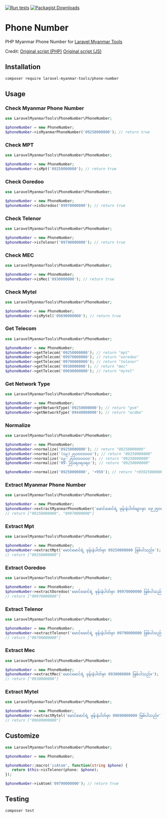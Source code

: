 [![Run tests](https://github.com/Laravel-Myanmar-Tools/phone-number/actions/workflows/run-tests.yml/badge.svg?branch=main)](https://github.com/Laravel-Myanmar-Tools/phone-number/actions/workflows/run-tests.yml)
[![Packagist Downloads](https://img.shields.io/packagist/dt/Laravel-Myanmar-Tools/phone-number)](https://packagist.org/packages/Laravel-Myanmar-Tools/phone-number)

# Phone Number

PHP Myanmar Phone Number for [Laravel Myanmar Tools](https://laravel-myanmar-tools.com)

Credit: [Original script (PHP)](https://github.com/johnreginald/myanmar-phone-number-php) [Original script (JS)](https://github.com/kaungmyatlwin/myanmar-phonenumber)

## Installation

```bash
composer require laravel-myanmar-tools/phone-number
```

## Usage

### Check Myanmar Phone Number

```php
use LaravelMyanmarTools\PhoneNumber\PhoneNumber;

$phoneNumber = new PhoneNumber;
$phoneNumber->isMyanmarPhoneNumber('09250000000'); // return true
```

### Check MPT

```php
use LaravelMyanmarTools\PhoneNumber\PhoneNumber;

$phoneNumber = new PhoneNumber;
$phoneNumber->isMpt('09250000000'); // return true
```

### Check Ooredoo

```php
use LaravelMyanmarTools\PhoneNumber\PhoneNumber;

$phoneNumber = new PhoneNumber;
$phoneNumber->isOoredoo('09970000000'); // return true
```

### Check Telenor

```php
use LaravelMyanmarTools\PhoneNumber\PhoneNumber;

$phoneNumber = new PhoneNumber;
$phoneNumber->isTelenor('09790000000'); // return true
```

### Check MEC

```php
use LaravelMyanmarTools\PhoneNumber\PhoneNumber;

$phoneNumber = new PhoneNumber;
$phoneNumber->isMec('0930000000'); // return true
```

### Check Mytel

```php
use LaravelMyanmarTools\PhoneNumber\PhoneNumber;

$phoneNumber = new PhoneNumber;
$phoneNumber->isMytel('09690000000'); // return true
```

### Get Telecom

```php
use LaravelMyanmarTools\PhoneNumber\PhoneNumber;

$phoneNumber = new PhoneNumber;
$phoneNumber->getTelecom('09250000000'); // return "mpt"
$phoneNumber->getTelecom('09970000000'); // return "ooredoo"
$phoneNumber->getTelecom('09790000000'); // return "telenor"
$phoneNumber->getTelecom('0930000000'); // return "mec"
$phoneNumber->getTelecom('09690000000'); // return "mytel"
```

### Get Network Type

```php
use LaravelMyanmarTools\PhoneNumber\PhoneNumber;

$phoneNumber = new PhoneNumber;
$phoneNumber->getNetworkType('09250000000'); // return "gsm"
$phoneNumber->getNetworkType('09440000000'); // return "wcdma"
```

### Normalize

```php
use LaravelMyanmarTools\PhoneNumber\PhoneNumber;

$phoneNumber = new PhoneNumber;
$phoneNumber->normalize('09250000000'); // return "09250000000"
$phoneNumber->normalize('(၀၉)၂၅၀၀၀၀၀၀၀'); // return "09250000000"
$phoneNumber->normalize('၀၉-၂၅၀၀၀၀၀၀၀'); // return "09250000000"
$phoneNumber->normalize('09-၂၅ဝရဝရဝရဝ'); // return "09250000000"

$phoneNumber->normalize('09250000000', '+959'); // return "+959250000000"
```

### Extract Myanmar Phone Number

```php
use LaravelMyanmarTools\PhoneNumber\PhoneNumber;

$phoneNumber = new PhoneNumber;
$phoneNumber->extractMyanmarPhoneNumber('မောင်မောင်ရဲ့ ဖုန်းနံပါတ်များမှာ ၀၉၂၅၀၀၀၀၀၀၀ နှင့် ၀၉၉၇၀၀၀၀၀၀၀ တို့ဖြစ်ပါသည်။'); 
// return ["09250000000", "09970000000"]
```

### Extract Mpt

```php
use LaravelMyanmarTools\PhoneNumber\PhoneNumber;

$phoneNumber = new PhoneNumber;
$phoneNumber->extractMpt('မောင်မောင်ရဲ့ ဖုန်းနံပါတ်မှာ 09250000000 ဖြစ်ပါသည်။'); 
// return ["09250000000"]
```

### Extract Ooredoo

```php
use LaravelMyanmarTools\PhoneNumber\PhoneNumber;

$phoneNumber = new PhoneNumber;
$phoneNumber->extractOoredoo('မောင်မောင်ရဲ့ ဖုန်းနံပါတ်မှာ 09970000000 ဖြစ်ပါသည်။'); 
// return ["09970000000"]
```

### Extract Telenor

```php
use LaravelMyanmarTools\PhoneNumber\PhoneNumber;

$phoneNumber = new PhoneNumber;
$phoneNumber->extractTelenor('မောင်မောင်ရဲ့ ဖုန်းနံပါတ်မှာ 09790000000 ဖြစ်ပါသည်။'); 
// return ["09790000000"]
```

### Extract Mec

```php
use LaravelMyanmarTools\PhoneNumber\PhoneNumber;

$phoneNumber = new PhoneNumber;
$phoneNumber->extractMec('မောင်မောင်ရဲ့ ဖုန်းနံပါတ်မှာ 0930000000 ဖြစ်ပါသည်။'); 
// return ["0930000000"]
```

### Extract Mytel

```php
use LaravelMyanmarTools\PhoneNumber\PhoneNumber;

$phoneNumber = new PhoneNumber;
$phoneNumber->extractMytel('မောင်မောင်ရဲ့ ဖုန်းနံပါတ်မှာ 09690000000 ဖြစ်ပါသည်။'); 
// return ["09690000000"]
```

## Customize

```php
use LaravelMyanmarTools\PhoneNumber\PhoneNumber;

$phoneNumber = new PhoneNumber;

$phoneNumber::macro('isAtom', function(string $phone) {
   return $this->isTelenor(phone: $phone);
});

$phoneNumber->isAtom('09790000000'); // return true
```

## Testing

```bash
composer test
```